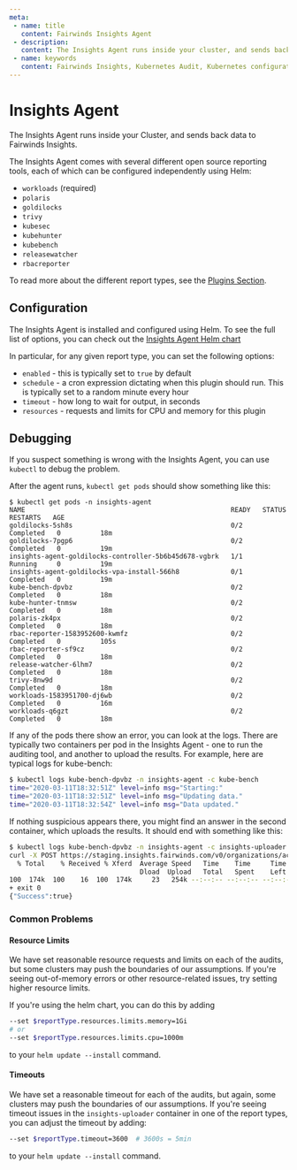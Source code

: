 ```yaml
---
meta:
 - name: title
   content: Fairwinds Insights Agent
 - description:
   content: The Insights Agent runs inside your cluster, and sends back data to Fairwinds Insights. Read the documentation.
 - name: keywords
   content: Fairwinds Insights, Kubernetes Audit, Kubernetes configuration validation
---
```

# Insights Agent

The Insights Agent runs inside your Cluster, and sends back data to Fairwinds Insights.

The Insights Agent comes with several different open source reporting tools, each of which can be
configured independently using Helm:

* `workloads` (required)
* `polaris`
* `goldilocks`
* `trivy`
* `kubesec`
* `kubehunter`
* `kubebench`
* `releasewatcher`
* `rbacreporter`

To read more about the different report types, see the [Plugins Section](/plugins/polaris).

## Configuration
The Insights Agent is installed and configured using Helm. To see the full list of options,
you can check out the
[Insights Agent Helm chart](https://github.com/FairwindsOps/charts/tree/master/stable/insights-agent)

In particular, for any given report type, you can set the following options:
* `enabled` - this is typically set to `true` by default
* `schedule` - a cron expression dictating when this plugin should run. This is typically set to a random minute every hour
* `timeout` - how long to wait for output, in seconds
* `resources` - requests and limits for CPU and memory for this plugin

## Debugging
If you suspect something is wrong with the Insights Agent, you can use `kubectl` to
debug the problem.

After the agent runs, `kubectl get pods` should show something like this:
```
$ kubectl get pods -n insights-agent
NAME                                                    READY   STATUS      RESTARTS   AGE
goldilocks-5sh8s                                        0/2     Completed   0          18m
goldilocks-7pgp6                                        0/2     Completed   0          19m
insights-agent-goldilocks-controller-5b6b45d678-vgbrk   1/1     Running     0          19m
insights-agent-goldilocks-vpa-install-566h8             0/1     Completed   0          19m
kube-bench-dpvbz                                        0/2     Completed   0          18m
kube-hunter-tnmsw                                       0/2     Completed   0          18m
polaris-zk4px                                           0/2     Completed   0          18m
rbac-reporter-1583952600-kwmfz                          0/2     Completed   0          105s
rbac-reporter-sf9cz                                     0/2     Completed   0          18m
release-watcher-6lhm7                                   0/2     Completed   0          18m
trivy-8nw9d                                             0/2     Completed   0          18m
workloads-1583951700-dj6wb                              0/2     Completed   0          16m
workloads-q6gzt                                         0/2     Completed   0          18m
```

If any of the pods there show an error, you can look at the logs. There are typically two containers
per pod in the Insights Agent - one to run the auditing tool, and another to upload the results.
For example, here are typical logs for kube-bench:

```bash
$ kubectl logs kube-bench-dpvbz -n insights-agent -c kube-bench
time="2020-03-11T18:32:51Z" level=info msg="Starting:"
time="2020-03-11T18:32:51Z" level=info msg="Updating data."
time="2020-03-11T18:32:54Z" level=info msg="Data updated."
```

If nothing suspicious appears there, you might find an answer in the second container, which uploads the results.
It should end with something like this:
```bash
$ kubectl logs kube-bench-dpvbz -n insights-agent -c insights-uploader
curl -X POST https://staging.insights.fairwinds.com/v0/organizations/acme-co/clusters/staging/data/kube-bench -L -d @/output/kube-bench.json -H 'Authorization: Bearer <REDACTED>' -H 'Content-Type: application/json' -H 'X-Fairwinds-Agent-Version: 0.1.3' -H 'X-Fairwinds-Report-Version: 0.1' -H 'X-Fairwinds-Agent-Chart-Version: 0.15.2' --fail
  % Total    % Received % Xferd  Average Speed   Time    Time     Time  Current
                                 Dload  Upload   Total   Spent    Left  Speed
100  174k  100    16  100  174k     23   254k --:--:-- --:--:-- --:--:--  274k
+ exit 0
{"Success":true}
```

### Common Problems
#### Resource Limits
We have set reasonable resource requests and limits on each of the audits, but some clusters
may push the boundaries of our assumptions. If you're seeing out-of-memory errors or other
resource-related issues, try setting higher resource limits.

If you're using the helm chart, you can do this by adding

```bash
--set $reportType.resources.limits.memory=1Gi
# or
--set $reportType.resources.limits.cpu=1000m
```
to your `helm update --install` command.

#### Timeouts
We have set a reasonable timeout for each of the audits, but again, some clusters may
push the boundaries of our assumptions. If you're seeing timeout issues in the `insights-uploader`
container in one of the report types, you can adjust the timeout by adding:

```bash
--set $reportType.timeout=3600  # 3600s = 5min
```
to your `helm update --install` command.
